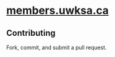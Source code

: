 # [members.uwksa.ca](https://members.uwksa.ca)

## Contributing
Fork, commit, and submit a pull request.